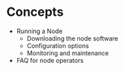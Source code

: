 # Concepts
- Running a Node
  - Downloading the node software
  - Configuration options
  - Monitoring and maintenance
- FAQ for node operators
